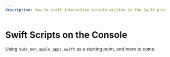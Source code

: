 ```yaml
---
description: How to craft interactive scripts written in the Swift programming language.
---
```


# Swift Scripts on the Console

Using `hide_non_apple_apps.swift` as a starting point, and more to come.
